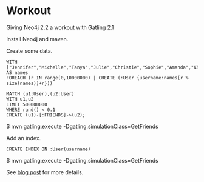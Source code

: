 Workout
==========================

Giving Neo4j 2.2 a workout with Gatling 2.1

Install Neo4j and maven.

Create some data.

    WITH ["Jennifer","Michelle","Tanya","Julie","Christie","Sophie","Amanda","Khloe","Sarah","Kaylee"] AS names
    FOREACH (r IN range(0,10000000) | CREATE (:User {username:names[r % size(names)]+r}))

    MATCH (u1:User),(u2:User)
    WITH u1,u2
    LIMIT 500000000
    WHERE rand() < 0.1
    CREATE (u1)-[:FRIENDS]->(u2);

$ mvn gatling:execute -Dgatling.simulationClass=GetFriends

Add an index.

    CREATE INDEX ON :User(username)

$ mvn gatling:execute -Dgatling.simulationClass=GetFriends

See [blog post](http://wp.me/p26jdv-Ja) for more details.
